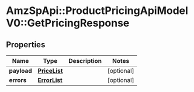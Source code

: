 # AmzSpApi::ProductPricingApiModelV0::GetPricingResponse

## Properties
Name | Type | Description | Notes
------------ | ------------- | ------------- | -------------
**payload** | [**PriceList**](PriceList.md) |  | [optional] 
**errors** | [**ErrorList**](ErrorList.md) |  | [optional] 

